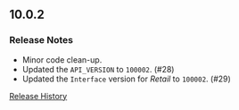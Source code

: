 ## 10.0.2

### Release Notes

- Minor code clean-up.
- Updated the `API_VERSION` to `100002`. (#28)
- Updated the `Interface` version for _Retail_ to `100002`. (#29)

[Release History](https://github.com/SFX-WoW/Masque_Dominos/wiki/History)
